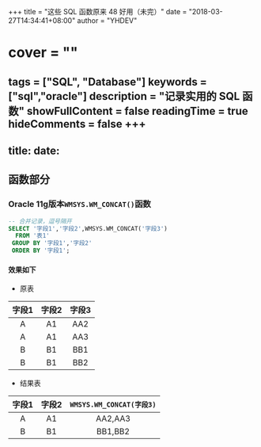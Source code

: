 +++
title = "这些 SQL 函数原来 48 好用（未完）"
date = "2018-03-27T14:34:41+08:00"
author = "YHDEV"
# cover = ""
tags = ["SQL", "Database"]
keywords = ["sql","oracle"]
description = "记录实用的 SQL 函数"
showFullContent = false
readingTime = true
hideComments = false
+++
---
title: 
date: 
---
## 函数部分
### Oracle 11g版本`WMSYS.WM_CONCAT()`函数
```sql
-- 合并记录，逗号隔开
SELECT '字段1','字段2',WMSYS.WM_CONCAT('字段3')
  FROM '表1'
 GROUP BY '字段1','字段2'
 ORDER BY '字段1';
```
#### 效果如下
- 原表

| 字段1 | 字段2 | 字段3 |
| :---: | :---: | :---: |
|   A   |  A1   |  AA2  |
|   A   |  A1   |  AA3  |
|   B   |  B1   |  BB1  |
|   B   |  B1   |  BB2  |

- 结果表

| 字段1 | 字段2 | `WMSYS.WM_CONCAT(字段3)` |
| :---: | :---: | :----------------------: |
|   A   |  A1   |         AA2,AA3          |
|   B   |  B1   |         BB1,BB2          |
